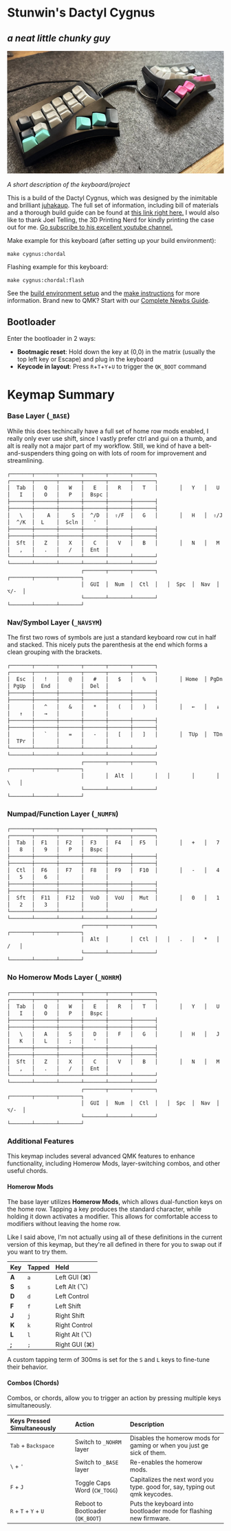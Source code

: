 # Stunwin's Dactyl Cygnus

## *a neat little chunky guy*

![cygnus](/images/keeb1.jpeg)

*A short description of the keyboard/project*

This is a build of the Dactyl Cygnus, which was designed by the inimitable and brilliant [juhakaup](https://github.com/juhakaup). The full set of information, including bill of materials and a thorough build guide can be found at [this link right here.](https://github.com/juhakaup/keyboards/tree/main/Cygnus%20v1.0)
I would also like to thank Joel Telling, the 3D Printing Nerd for kindly printing the case out for me. [Go subscribe to his excellent youtube channel.](https://www.youtube.com/channel/UC_7aK9PpYTqt08ERh1MewlQ)

Make example for this keyboard (after setting up your build environment):

    make cygnus:chordal

Flashing example for this keyboard:

    make cygnus:chordal:flash

See the [build environment setup](https://docs.qmk.fm/#/getting_started_build_tools) and the [make instructions](https://docs.qmk.fm/#/getting_started_make_guide) for more information. Brand new to QMK? Start with our [Complete Newbs Guide](https://docs.qmk.fm/#/newbs).

## Bootloader

Enter the bootloader in 2 ways:

* **Bootmagic reset**: Hold down the key at (0,0) in the matrix (usually the top left key or Escape) and plug in the keyboard
* **Keycode in layout**: Press `R`+`T`+`Y`+`U` to trigger the `QK_BOOT` command

# Keymap Summary

### Base Layer (`_BASE`)

While this does techincally have a full set of home row mods enabled, I really only ever use shift, since I vastly prefer ctrl and gui on a thumb, and alt is really not a major part of my workflow. Still, we kind of have a belt-and-suspenders thing going on with lots of room for improvement and streamlining.

```
┌───────┬───────┬───────┬───────┬───────┬───────┐       ┌───────┬───────┬───────┬───────┬───────┬───────┐
│  Tab  │   Q   │   W   │   E   │   R   │   T   │       │   Y   │   U   │   I   │   O   │   P   │  Bspc │
├───────┼───────┼───────┼───────┼───────┼───────┤       ├───────┼───────┼───────┼───────┼───────┼───────┤
│   \   │    A  │    S  │  ^/D  │  ⇧/F  │   G   │       │   H   │  ⇧/J  │  ^/K  │  L    │  Scln │   '   │
├───────┼───────┼───────┼───────┼───────┼───────┤       ├───────┼───────┼───────┼───────┼───────┼───────┤
│  Sft  │   Z   │   X   │   C   │   V   │   B   │       │   N   │   M   │   ,   │   .   │   /   │  Ent  │
└───────┴───────┴───────┴───────┴───────┴───────┘       └───────┴───────┴───────┴───────┴───────┴───────┘
                        ┌───────┬───────┬───────┐   ┌───────┬───────┬───────┐
                        │  GUI  │  Num  │  Ctl  │   │  Spc  │  Nav  │  ⌥/-  │
                        └───────┴───────┴───────┘   └───────┴───────┴───────┘
```

### Nav/Symbol Layer (`_NAVSYM`)

The first two rows of symbols are just a standard keyboard row cut in half and stacked. This nicely puts the parenthesis at the end which forms a clean grouping with the brackets.

```
┌───────┬───────┬───────┬───────┬───────┬───────┐       ┌───────┬───────┬───────┬───────┬───────┬───────┐
│  Esc  │   !   │   @   │   #   │   $   │   %   │       │ Home  │ PgDn  │ PgUp  │  End  │       │  Del  │
├───────┼───────┼───────┼───────┼───────┼───────┤       ├───────┼───────┼───────┼───────┼───────┼───────┤
│       │   ^   │   &   │   *   │   (   │   )   │       │   ←   │   ↓   │   ↑   │   →   │       │       │
├───────┼───────┼───────┼───────┼───────┼───────┤       ├───────┼───────┼───────┼───────┼───────┼───────┤
│       │   `   │   =   │   -   │   [   │   ]   │       │  TUp  │  TDn  │  TPr  │       │       │       │
└───────┴───────┴───────┴───────┴───────┴───────┘       └───────┴───────┴───────┴───────┴───────┴───────┘
                        ┌───────┬───────┬───────┐   ┌───────┬───────┬───────┐
                        │       │  Alt  │       │   │       │       │   \   │
                        └───────┴───────┴───────┘   └───────┴───────┴───────┘
```

### Numpad/Function Layer (`_NUMFN`)

```
┌───────┬───────┬───────┬───────┬───────┬───────┐       ┌───────┬───────┬───────┬───────┬───────┬───────┐
│  Tab  │  F1   │  F2   │  F3   │  F4   │  F5   │       │   +   │   7   │   8   │   9   │   P   │  Bspc │
├───────┼───────┼───────┼───────┼───────┼───────┤       ├───────┼───────┼───────┼───────┼───────┼───────┤
│  Ctl  │  F6   │  F7   │  F8   │  F9   │  F10  │       │   -   │   4   │   5   │   6   │       │       │
├───────┼───────┼───────┼───────┼───────┼───────┤       ├───────┼───────┼───────┼───────┼───────┼───────┤
│  Sft  │  F11  │  F12  │  VoD  │  VoU  │  Mut  │       │   0   │   1   │   2   │   3   │       │       │
└───────┴───────┴───────┴───────┴───────┴───────┘       └───────┴───────┴───────┴───────┴───────┴───────┘
                        ┌───────┬───────┬───────┐   ┌───────┬───────┬───────┐
                        │  Alt  │       │  Ctl  │   │   .   │   *   │   /   │
                        └───────┴───────┴───────┘   └───────┴───────┴───────┘
```

### No Homerow Mods Layer (`_NOHRM`)

```
┌───────┬───────┬───────┬───────┬───────┬───────┐       ┌───────┬───────┬───────┬───────┬───────┬───────┐
│  Tab  │   Q   │   W   │   E   │   R   │   T   │       │   Y   │   U   │   I   │   O   │   P   │  Bspc │
├───────┼───────┼───────┼───────┼───────┼───────┤       ├───────┼───────┼───────┼───────┼───────┼───────┤
│   \   │   A   │   S   │   D   │   F   │   G   │       │   H   │   J   │   K   │   L   │   ;   │   '   │
├───────┼───────┼───────┼───────┼───────┼───────┤       ├───────┼───────┼───────┼───────┼───────┼───────┤
│  Sft  │   Z   │   X   │   C   │   V   │   B   │       │   N   │   M   │   ,   │   .   │   /   │  Ent  │
└───────┴───────┴───────┴───────┴───────┴───────┘       └───────┴───────┴───────┴───────┴───────┴───────┘
                        ┌───────┬───────┬───────┐   ┌───────┬───────┬───────┐
                        │  GUI  │  Num  │  Ctl  │   │  Spc  │  Nav  │  ⌥/-  │
                        └───────┴───────┴───────┘   └───────┴───────┴───────┘
```

### Additional Features

This keymap includes several advanced QMK features to enhance functionality, including Homerow Mods, layer-switching combos, and other useful chords.

#### Homerow Mods

The base layer utilizes **Homerow Mods**, which allows dual-function keys on the home row. Tapping a key produces the standard character, while holding it down activates a modifier. This allows for comfortable access to modifiers without leaving the home row.

Like I said above, I'm not actually using all of these definitions in the current version of this keymap, but they're all defined in there for you to swap out if you want to try them.

| Key      | Tapped     | Held          |
| :------- | :--------- | :------------ |
| **A**        | `a`          | Left GUI (⌘)  |
| **S**        | `s`          | Left Alt (⌥)  |
| **D**        | `d`          | Left Control  |
| **F**        | `f`          | Left Shift    |
| **J**        | `j`          | Right Shift   |
| **K**        | `k`          | Right Control |
| **L**        | `l`          | Right Alt (⌥) |
| **;**        | `;`          | Right GUI (⌘) |

A custom tapping term of 300ms is set for the `S` and `L` keys to fine-tune their behavior.

#### Combos (Chords)

Combos, or chords, allow you to trigger an action by pressing multiple keys simultaneously.

| Keys Pressed Simultaneously | Action                               | Description                                                                 |
| :-------------------------- | :----------------------------------- | :-------------------------------------------------------------------------- |
| `Tab` + `Backspace`         | Switch to `_NOHRM` layer             | Disables the homerow mods for gaming or when you just ge sick of them.|
| `\` + `'`                   | Switch to `_BASE` layer              | Re-enables the homerow mods.                                                |
| `F` + `J`                   | Toggle Caps Word (`CW_TOGG`)         | Capitalizes the next word you type. good for, say, typing out qmk keycodes.  |
| `R` + `T` + `Y` + `U`       | Reboot to Bootloader (`QK_BOOT`)     | Puts the keyboard into bootloader mode for flashing new firmware.           |
